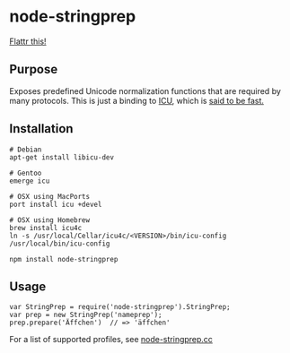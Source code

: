 # node-stringprep #

[Flattr this!](https://flattr.com/thing/44598/node-stringprep)

## Purpose ##

Exposes predefined Unicode normalization functions that are required by many protocols. This is just a binding to [ICU](http://icu-project.org/), which is [said to be fast.](http://ayena.de/node/74)

## Installation ##

    # Debian
    apt-get install libicu-dev

    # Gentoo
    emerge icu

    # OSX using MacPorts
    port install icu +devel

    # OSX using Homebrew
    brew install icu4c
    ln -s /usr/local/Cellar/icu4c/<VERSION>/bin/icu-config /usr/local/bin/icu-config

    npm install node-stringprep

## Usage ##

    var StringPrep = require('node-stringprep').StringPrep;
    var prep = new StringPrep('nameprep');
    prep.prepare('Äffchen')  // => 'äffchen'

For a list of supported profiles, see [node-stringprep.cc](http://github.com/astro/node-stringprep/blob/master/node-stringprep.cc#L160)
